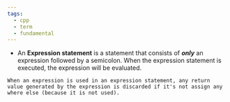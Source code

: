 ```yaml
---
tags:
  - cpp
  - term
  - fundamental
---
```


- An **Expression statement** is a statement that consists of ***only*** an expression followed by a semicolon. When the expression statement is executed, the expression will be evaluated.

```ad-note
When an expression is used in an expression statement, any return value generated by the expression is discarded if it's not assign any where else (because it is not used).
```
